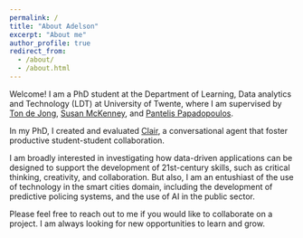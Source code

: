 ```yaml
---
permalink: /
title: "About Adelson"
excerpt: "About me"
author_profile: true
redirect_from:
  - /about/
  - /about.html
---
```


Welcome! I am a PhD student at the Department of Learning, Data analytics and Technology (LDT) at University of Twente, where I am supervised by [Ton de Jong](https://users.gw.utwente.nl/jong/), [Susan McKenney](https://people.utwente.nl/susan.mckenney), and [Pantelis Papadopoulos](https://people.utwente.nl/p.m.papadopoulos).

In my PhD, I created and evaluated [Clair](https://clair.chat/), a conversational agent that foster productive student-student collaboration. 

I am broadly interested in investigating how data-driven applications can be designed to support the development of 21st-century skills, such as critical thinking, creativity, and collaboration. But also, I am an entushiast of the use of technology in the smart cities domain, including the development of predictive policing systems, and the use of AI in the public sector.

Please feel free to reach out to me if you would like to collaborate on a project. I am always looking for new opportunities to learn and grow. 

